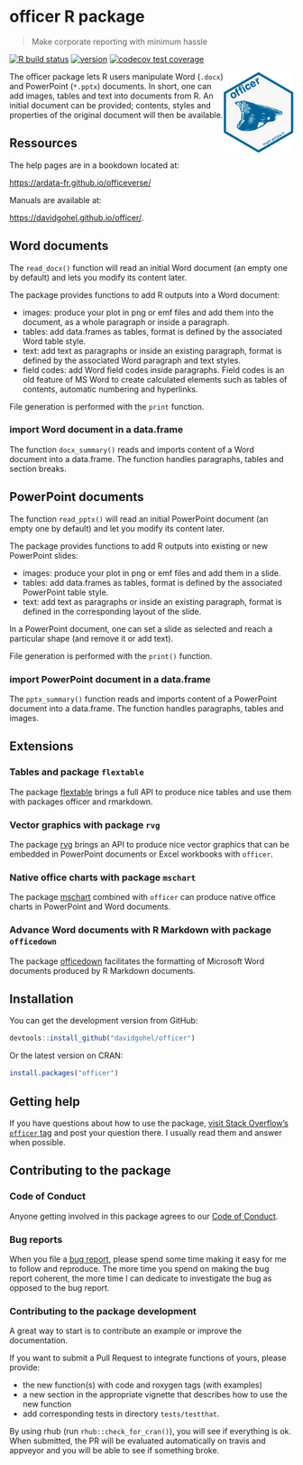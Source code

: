 officer R package
================

<!-- README.md is generated from README.Rmd. Please edit that file -->

> Make corporate reporting with minimum hassle

[![R build
status](https://github.com/davidgohel/officer/workflows/R-CMD-check/badge.svg)](https://github.com/davidgohel/officer/actions)
[![version](https://www.r-pkg.org/badges/version/officer)](https://CRAN.R-project.org/package=officer)
[![codecov test
coverage](https://codecov.io/gh/davidgohel/officer/branch/master/graph/badge.svg)](https://app.codecov.io/gh/davidgohel/officer)

<a href="https://github.com/davidgohel/officer"><img src="man/figures/logo.png" alt="officer logo" align="right" /></a>
The officer package lets R users manipulate Word (`.docx`) and
PowerPoint (`*.pptx`) documents. In short, one can add images, tables
and text into documents from R. An initial document can be provided;
contents, styles and properties of the original document will then be
available.

## Ressources

The help pages are in a bookdown located at:

<https://ardata-fr.github.io/officeverse/>

Manuals are available at:

<https://davidgohel.github.io/officer/>.

## Word documents

The `read_docx()` function will read an initial Word document (an empty
one by default) and lets you modify its content later.

The package provides functions to add R outputs into a Word document:

- images: produce your plot in png or emf files and add them into the
  document, as a whole paragraph or inside a paragraph.
- tables: add data.frames as tables, format is defined by the associated
  Word table style.
- text: add text as paragraphs or inside an existing paragraph, format
  is defined by the associated Word paragraph and text styles.
- field codes: add Word field codes inside paragraphs. Field codes is an
  old feature of MS Word to create calculated elements such as tables of
  contents, automatic numbering and hyperlinks.

File generation is performed with the `print` function.

### import Word document in a data.frame

The function `docx_summary()` reads and imports content of a Word
document into a data.frame. The function handles paragraphs, tables and
section breaks.

## PowerPoint documents

The function `read_pptx()` will read an initial PowerPoint document (an
empty one by default) and let you modify its content later.

The package provides functions to add R outputs into existing or new
PowerPoint slides:

- images: produce your plot in png or emf files and add them in a slide.
- tables: add data.frames as tables, format is defined by the associated
  PowerPoint table style.
- text: add text as paragraphs or inside an existing paragraph, format
  is defined in the corresponding layout of the slide.

In a PowerPoint document, one can set a slide as selected and reach a
particular shape (and remove it or add text).

File generation is performed with the `print()` function.

### import PowerPoint document in a data.frame

The `pptx_summary()` function reads and imports content of a PowerPoint
document into a data.frame. The function handles paragraphs, tables and
images.

## Extensions

### Tables and package `flextable`

The package
[flextable](https://ardata-fr.github.io/flextable-book/index.html)
brings a full API to produce nice tables and use them with packages
officer and rmarkdown.

### Vector graphics with package `rvg`

The package [rvg](https://github.com/davidgohel/rvg) brings an API to
produce nice vector graphics that can be embedded in PowerPoint
documents or Excel workbooks with `officer`.

### Native office charts with package `mschart`

The package [mschart](https://github.com/ardata-fr/mschart) combined
with `officer` can produce native office charts in PowerPoint and Word
documents.

### Advance Word documents with R Markdown with package `officedown`

The package [officedown](https://ardata-fr.github.io/officeverse/)
facilitates the formatting of Microsoft Word documents produced by R
Markdown documents.

## Installation

You can get the development version from GitHub:

``` r
devtools::install_github("davidgohel/officer")
```

Or the latest version on CRAN:

``` r
install.packages("officer")
```

## Getting help

If you have questions about how to use the package, [visit Stack
Overflow’s `officer`
tag](https://stackoverflow.com/questions/tagged/officer) and post your
question there. I usually read them and answer when possible.

## Contributing to the package

### Code of Conduct

Anyone getting involved in this package agrees to our [Code of
Conduct](https://github.com/davidgohel/officer/blob/master/CONDUCT.md).

### Bug reports

When you file a [bug
report](https://github.com/davidgohel/officer/discussions/categories/q-a),
please spend some time making it easy for me to follow and reproduce.
The more time you spend on making the bug report coherent, the more time
I can dedicate to investigate the bug as opposed to the bug report.

### Contributing to the package development

A great way to start is to contribute an example or improve the
documentation.

If you want to submit a Pull Request to integrate functions of yours,
please provide:

- the new function(s) with code and roxygen tags (with examples)
- a new section in the appropriate vignette that describes how to use
  the new function
- add corresponding tests in directory `tests/testthat`.

By using rhub (run `rhub::check_for_cran()`), you will see if everything
is ok. When submitted, the PR will be evaluated automatically on travis
and appveyor and you will be able to see if something broke.
